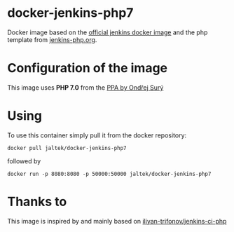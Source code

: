 # docker-jenkins-php7
Docker image based on the [official jenkins docker image](https://github.com/jenkinsci/docker) and the php template from [jenkins-php.org](jenkins-php.org).

# Configuration of the image
This image uses **PHP 7.0** from the [PPA by Ondřej Surý](https://launchpad.net/~ondrej/+archive/ubuntu/php)

# Using

To use this container simply pull it from the docker repository:

```docker pull jaltek/docker-jenkins-php7```

followed by

```docker run -p 8080:8080 -p 50000:50000 jaltek/docker-jenkins-php7```


# Thanks to
This image is inspired by and mainly based on [iliyan-trifonov/jenkins-ci-php](https://github.com/iliyan-trifonov/jenkins-ci-php)

